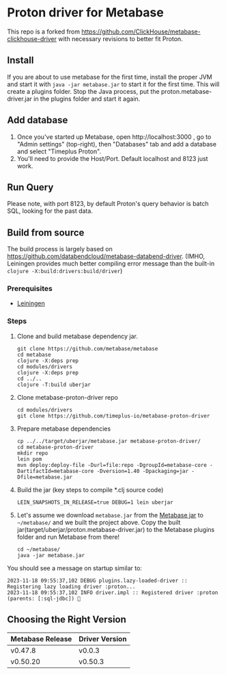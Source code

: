 # Proton driver for Metabase

This repo is a forked from https://github.com/ClickHouse/metabase-clickhouse-driver with necessary revisions to better fit Proton.

## Install
If you are about to use metabase for the first time, install the proper JVM and start it with `java -jar metabase.jar` to start it for the first time. This will create a plugins folder. Stop the Java process, put the proton.metabase-driver.jar in the plugins folder and start it again.

## Add database

1. Once you've started up Metabase, open http://localhost:3000 , go to "Admin settings" (top-right), then "Databases" tab and add a database and select "Timeplus Proton".
2. You'll need to provide the Host/Port. Default localhost and 8123 just work.

## Run Query
Please note, with port 8123, by default Proton's query behavior is batch SQL, looking for the past data.

## Build from source
The build process is largely based on https://github.com/databendcloud/metabase-databend-driver. (IMHO, Leiningen provides much better compiling error message than the built-in `clojure -X:build:drivers:build/driver`)

### Prerequisites

- [Leiningen](https://leiningen.org/)

### Steps

1. Clone and build metabase dependency jar.

   ```shell
   git clone https://github.com/metabase/metabase
   cd metabase
   clojure -X:deps prep
   cd modules/drivers
   clojure -X:deps prep
   cd ../..
   clojure -T:build uberjar
   ```

2. Clone metabase-proton-driver repo

   ```shell
   cd modules/drivers
   git clone https://github.com/timeplus-io/metabase-proton-driver
   ```

3. Prepare metabase dependencies

   ```shell
   cp ../../target/uberjar/metabase.jar metabase-proton-driver/
   cd metabase-proton-driver
   mkdir repo
   lein pom
   mvn deploy:deploy-file -Durl=file:repo -DgroupId=metabase-core -DartifactId=metabase-core -Dversion=1.40 -Dpackaging=jar -Dfile=metabase.jar
   ```

4. Build the jar (key steps to compile *.clj source code)

   ```shell
   LEIN_SNAPSHOTS_IN_RELEASE=true DEBUG=1 lein uberjar
   ```

5. Let's assume we download `metabase.jar` from the [Metabase jar](https://www.metabase.com/docs/latest/operations-guide/running-the-metabase-jar-file.html) to `~/metabase/` and we built the project above. Copy the built jar(target/uberjar/proton.metabase-driver.jar) to the Metabase plugins folder and run Metabase from there!

   ```shell
   cd ~/metabase/
   java -jar metabase.jar
   ```

You should see a message on startup similar to:

```
2023-11-18 09:55:37,102 DEBUG plugins.lazy-loaded-driver :: Registering lazy loading driver :proton...
2023-11-18 09:55:37,102 INFO driver.impl :: Registered driver :proton (parents: [:sql-jdbc]) 🚚
```

## Choosing the Right Version

| Metabase Release | Driver Version |
|------------------|----------------|
| v0.47.8          | v0.0.3         |
| v0.50.20         | v0.50.3        |
